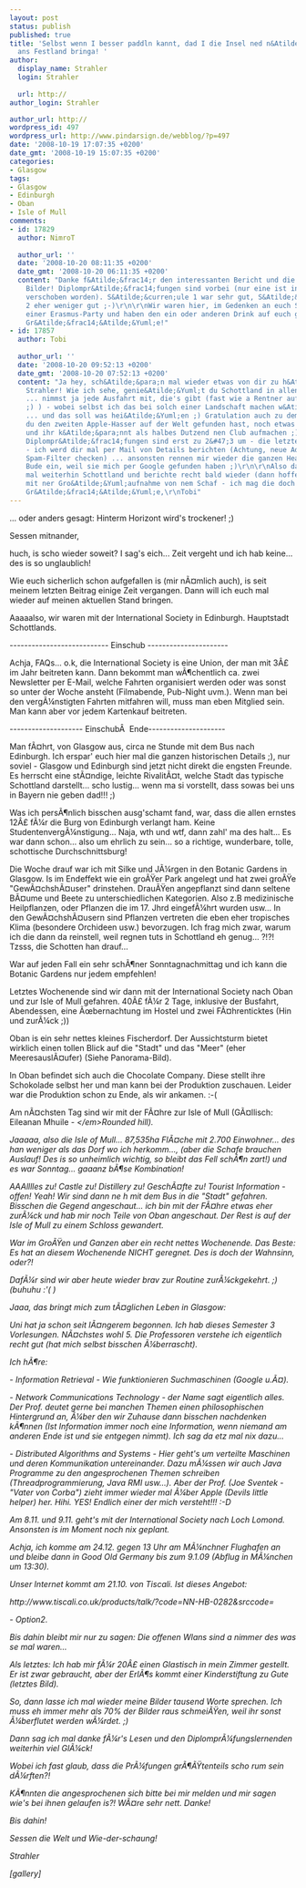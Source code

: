 ```yaml
---
layout: post
status: publish
published: true
title: 'Selbst wenn I besser paddln kannt, dad I die Insel ned n&Atilde;&curren;her
  ans Festland bringa! '
author:
  display_name: Strahler
  login: Strahler
  
  url: http://
author_login: Strahler

author_url: http://
wordpress_id: 497
wordpress_url: http://www.pindarsign.de/webblog/?p=497
date: '2008-10-19 17:07:35 +0200'
date_gmt: '2008-10-19 15:07:35 +0200'
categories:
- Glasgow
tags:
- Glasgow
- Edinburgh
- Oban
- Isle of Mull
comments:
- id: 17829
  author: NimroT
  
  author_url: ''
  date: '2008-10-20 08:11:35 +0200'
  date_gmt: '2008-10-20 06:11:35 +0200'
  content: "Danke f&Atilde;&frac14;r den interessanten Bericht und die sch&Atilde;&para;nen
    Bilder! Diplompr&Atilde;&frac14;fungen sind vorbei (nur eine ist in den Januar
    verschoben worden). S&Atilde;&curren;ule 1 war sehr gut, S&Atilde;&curren;ule
    2 eher weniger gut ;-)\r\n\r\nWir waren hier, im Gedenken an euch Schotten, auf
    einer Erasmus-Party und haben den ein oder anderen Drink auf euch genommen :D\r\n\r\nViele
    Gr&Atilde;&frac14;&Atilde;&Yuml;e!"
- id: 17857
  author: Tobi
  
  author_url: ''
  date: '2008-10-20 09:52:13 +0200'
  date_gmt: '2008-10-20 07:52:13 +0200'
  content: "Ja hey, sch&Atilde;&para;n mal wieder etwas von dir zu h&Atilde;&para;ren
    Strahler! Wie ich sehe, genie&Atilde;&Yuml;t du Schottland in allen Z&Atilde;&frac14;gen
    ... nimmst ja jede Ausfahrt mit, die's gibt (fast wie a Rentner auf Kaffefahrt
    ;) ) - wobei selbst ich das bei solch einer Landschaft machen w&Atilde;&frac14;rde
    ... und das soll was hei&Atilde;&Yuml;en ;) Gratulation auch zu dem Fakt, dass
    du den zweiten Apple-Hasser auf der Welt gefunden hast, noch etwas weitersuchen
    und ihr k&Atilde;&para;nnt als halbes Dutzend nen Club aufmachen ;)\r\n\r\nDie
    Diplompr&Atilde;&frac14;fungen sind erst zu 2&#47;3 um - die letzte ist im Januar
    - ich werd dir mal per Mail von Details berichten (Achtung, neue Adresse, also
    Spam-Filter checken) ... ansonsten rennen mir wieder die ganzen Headhunter die
    Bude ein, weil sie mich per Google gefunden haben ;)\r\n\r\nAlso dann genie&Atilde;&Yuml;
    mal weiterhin Schottland und berichte recht bald wieder (dann hoffentlich mal
    mit ner Gro&Atilde;&Yuml;aufnahme von nem Schaf - ich mag die doch so ;) ).\r\n\r\nViele
    Gr&Atilde;&frac14;&Atilde;&Yuml;e,\r\nTobi"
---
```

<p>... oder anders gesagt: Hinterm Horizont wird's trockener! ;)</p>
<p>Sessen mitnander,</p>
<p>huch, is scho wieder soweit? I sag's eich... Zeit vergeht und ich hab keine... des is so unglaublich!</p>
<p>Wie euch sicherlich schon aufgefallen is (mir n&Atilde;&curren;mlich auch), is seit meinem letzten Beitrag einige Zeit vergangen. Dann will ich euch mal wieder auf meinen aktuellen Stand bringen.</p>
<p>Aaaaalso, wir waren mit der International Society in Edinburgh. Hauptstadt Schottlands.</p>
<p>--------------------------- Einschub ----------------------</p>
<p>Achja, FAQs... o.k, die International Society is eine Union, der man mit 3&Acirc;&pound; im Jahr beitreten kann. Dann bekommt man w&Atilde;&para;chentlich ca. zwei Newsletter per E-Mail, welche Fahrten organisiert werden oder was sonst so unter der Woche ansteht (Filmabende, Pub-Night uvm.). Wenn man bei den verg&Atilde;&frac14;nstigten Fahrten mitfahren will, muss man eben Mitglied sein. Man kann aber vor jedem Kartenkauf beitreten.</p>
<p>-------------------- Einschub&Acirc;&nbsp; Ende---------------------</p>
<p>Man f&Atilde;&curren;hrt, von Glasgow aus, circa ne Stunde mit dem Bus nach Edinburgh. Ich erspar' euch hier mal die ganzen historischen Details ;), nur soviel - Glasgow und Edinburgh sind jetzt nicht direkt die engsten Freunde. Es herrscht eine st&Atilde;&curren;ndige, leichte Rivalit&Atilde;&curren;t, welche Stadt das typische Schottland darstellt... scho lustig... wenn ma si vorstellt, dass sowas bei uns in Bayern nie geben dad!!! ;)</p>
<p>Was ich pers&Atilde;&para;nlich bisschen ausg'schamt fand, war, dass die allen ernstes 12&Acirc;&pound; f&Atilde;&frac14;r die Burg von Edinburgh verlangt ham. Keine Studentenverg&Atilde;&frac14;nstigung... Naja, wth und wtf, dann zahl' ma des halt... Es war dann schon... also um ehrlich zu sein... so a richtige, wunderbare, tolle, schottische Durchschnittsburg!</p>
<p>Die Woche drauf war ich mit Silke und J&Atilde;&frac14;rgen in den Botanic Gardens in Glasgow. Is im Endeffekt wie ein gro&Atilde;&Yuml;er Park angelegt und hat zwei gro&Atilde;&Yuml;e "Gew&Atilde;&curren;chsh&Atilde;&curren;user" drinstehen. Drau&Atilde;&Yuml;en angepflanzt sind dann seltene B&Atilde;&curren;ume und Beete zu unterschiedlichen Kategorien. Also z.B medizinische Heilpflanzen, oder Pflanzen die im 17. Jhrd eingef&Atilde;&frac14;hrt wurden usw... In den Gew&Atilde;&curren;chsh&Atilde;&curren;usern sind Pflanzen vertreten die eben eher tropisches Klima (besondere Orchideen usw.) bevorzugen. Ich frag mich zwar, warum ich die dann da reinstell, weil regnen tuts in Schottland eh genug... ?!?! Tzsss, die Schotten han drauf...</p>
<p>War auf jeden Fall ein sehr sch&Atilde;&para;ner Sonntagnachmittag und ich kann die Botanic Gardens nur jedem empfehlen!</p>
<p>Letztes Wochenende sind wir dann mit der International Society nach Oban und zur Isle of Mull gefahren. 40&Acirc;&pound; f&Atilde;&frac14;r 2 Tage, inklusive der Busfahrt, Abendessen, eine &Atilde;&oelig;bernachtung im Hostel und zwei F&Atilde;&curren;hrenticktes (Hin und zur&Atilde;&frac14;ck ;))</p>
<p>Oban is ein sehr nettes kleines Fischerdorf. Der Aussichtsturm bietet wirklich einen tollen Blick auf die "Stadt" und das "Meer" (eher Meeresausl&Atilde;&curren;ufer) (Siehe Panorama-Bild).</p>
<p>In Oban befindet sich auch die Chocolate Company. Diese stellt ihre Schokolade selbst her und man kann bei der Produktion zuschauen. Leider war die Produktion schon zu Ende, als wir ankamen. :-(</p>
<p>Am n&Atilde;&curren;chsten Tag sind wir mit der F&Atilde;&curren;hre zur Isle of Mull (G&Atilde;&curren;llisch: Eileanan Mhuile<em> - <&#47;em>Rounded hill).</p>
<p>Jaaaaa, also die Isle of Mull... 87,535ha Fl&Atilde;&curren;che mit 2.700 Einwohner... des han weniger als das Dorf wo ich herkomm..., (aber die Schafe brauchen Auslauf! Des is so unheimlich wichtig, so bleibt das Fell sch&Atilde;&para;n zart!) und es war Sonntag... gaaanz b&Atilde;&para;se Kombination!</p>
<p>AAAlllles zu! Castle zu! Distillery zu! Gesch&Atilde;&curren;fte zu! Tourist Information - offen! Yeah! Wir sind dann ne h mit dem Bus in die "Stadt" gefahren. Bisschen die Gegend angeschaut... ich bin mit der F&Atilde;&curren;hre etwas eher zur&Atilde;&frac14;ck und hab mir noch Teile von Oban angeschaut. Der Rest is auf der Isle of Mull zu einem Schloss gewandert.</p>
<p>War im Gro&Atilde;&Yuml;en und Ganzen aber ein recht nettes Wochenende. Das Beste: Es hat an diesem Wochenende NICHT geregnet. Des is doch der Wahnsinn, oder?!</p>
<p>Daf&Atilde;&frac14;r sind wir aber heute wieder brav zur Routine zur&Atilde;&frac14;ckgekehrt. ;) (buhuhu :'( )</p>
<p>Jaaa, das bringt mich zum t&Atilde;&curren;glichen Leben in Glasgow:</p>
<p>Uni hat ja schon seit l&Atilde;&curren;ngerem begonnen. Ich hab dieses Semester 3 Vorlesungen. N&Atilde;&curren;chstes wohl 5. Die Professoren verstehe ich eigentlich recht gut (hat mich selbst bisschen &Atilde;&frac14;berrascht).</p>
<p>Ich h&Atilde;&para;re:</p>
<p>- Information Retrieval - Wie funktionieren Suchmaschinen (Google u.&Atilde;&curren;).</p>
<p>- Network Communications Technology - der Name sagt eigentlich alles. Der Prof. deutet gerne bei manchen Themen einen philosophischen Hintergrund an, &Atilde;&frac14;ber den wir Zuhause dann bisschen nachdenken k&Atilde;&para;nnen (Ist Information immer noch eine Information, wenn niemand am anderen Ende ist und sie entgegen nimmt). Ich sag da etz mal nix dazu...</p>
<p>- Distributed Algorithms and Systems - Hier geht's um verteilte Maschinen und deren Kommunikation untereinander. Dazu m&Atilde;&frac14;ssen wir auch Java Programme zu den angesprochenen Themen schreiben (Threadprogrammierung, Java RMI usw...). Aber der Prof. (Joe Sventek - "Vater von Corba") zieht immer wieder mal &Atilde;&frac14;ber Apple (Devils little helper) her. Hihi. YES! Endlich einer der mich versteht!!! :-D</p>
<p>Am 8.11. und 9.11. geht's mit der International Society nach Loch Lomond. Ansonsten is im Moment noch nix geplant.</p>
<p>Achja, ich komme am 24.12. gegen 13 Uhr am M&Atilde;&frac14;nchner Flughafen an und bleibe dann in Good Old Germany bis zum 9.1.09 (Abflug in M&Atilde;&frac14;nchen um 13:30).</p>
<p>Unser Internet kommt am 21.10. von Tiscali. Ist dieses Angebot:</p>
<p>http:&#47;&#47;www.tiscali.co.uk&#47;products&#47;talk&#47;?code=NN-HB-0282&amp;srccode=</p>
<p>- Option2.</p>
<p>Bis dahin bleibt mir nur zu sagen: Die offenen Wlans sind a nimmer des was se mal waren...</p>
<p>Als letztes: Ich hab mir f&Atilde;&frac14;r 20&Acirc;&pound; einen Glastisch in mein Zimmer gestellt. Er ist zwar gebraucht, aber der Erl&Atilde;&para;s kommt einer Kinderstiftung zu Gute (letztes Bild).</p>
<p>So, dann lasse ich mal wieder meine Bilder tausend Worte sprechen. Ich muss eh immer mehr als 70% der Bilder raus schmei&Atilde;&Yuml;en, weil ihr sonst &Atilde;&frac14;berflutet werden w&Atilde;&frac14;rdet. ;)</p>
<p>Dann sag ich mal danke f&Atilde;&frac14;r's Lesen und den Diplompr&Atilde;&frac14;fungslernenden weiterhin viel Gl&Atilde;&frac14;ck!</p>
<p>Wobei ich fast glaub, dass die Pr&Atilde;&frac14;fungen gr&Atilde;&para;&Atilde;&Yuml;tenteils scho rum sein d&Atilde;&frac14;rften?!</p>
<p>K&Atilde;&para;nnten die angesprochenen sich bitte bei mir melden und mir sagen wie's bei ihnen gelaufen is?! W&Atilde;&curren;re sehr nett. Danke!</p>
<p>Bis dahin!</p>
<p>Sessen die Welt und Wie-der-schaung!</p>
<p>Strahler</p>
<p>[gallery]</p>
